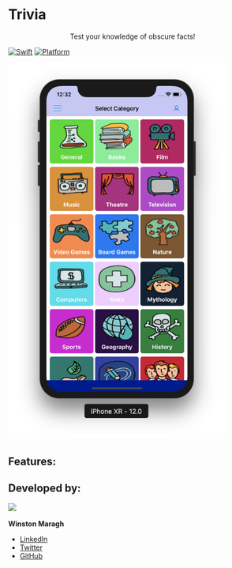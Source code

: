 # Trivia
<a>
    <p align="center">  Test your knowledge of obscure facts!
    </p> 
</a>

[![Swift](https://img.shields.io/badge/Swift-4.0-orange.svg)]() [![Platform](https://img.shields.io/badge/platform-iOS-lightgrey.svg)]()

<img src="https://github.com/wsmaragh/Trivia/blob/master/Trivia/Supporting/Assets.xcassets/triviaMain.imageset/triviaMain.png"
width="440" style="max-width:100%;">

## Features:


## Developed by:
<img src = "https://i.imgur.com/N3G0BEJ.gif" width=150>

**Winston Maragh**

* [LinkedIn](https://www.linkedin.com/in/wsmaragh/)
* [Twitter](https://twitter.com/winstonmaragh)
* [GitHub](https://github.com/wsmaragh)
